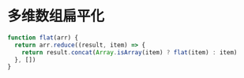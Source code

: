 # 多维数组扁平化

```javascript
function flat(arr) {
  return arr.reduce((result, item) => {
    return result.concat(Array.isArray(item) ? flat(item) : item)
  }, [])
}
```